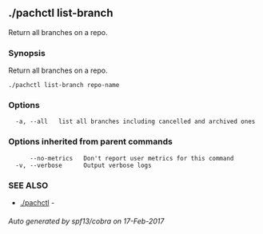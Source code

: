 ## ./pachctl list-branch

Return all branches on a repo.

### Synopsis


Return all branches on a repo.

```
./pachctl list-branch repo-name
```

### Options

```
  -a, --all   list all branches including cancelled and archived ones
```

### Options inherited from parent commands

```
      --no-metrics   Don't report user metrics for this command
  -v, --verbose      Output verbose logs
```

### SEE ALSO
* [./pachctl](./pachctl.md)	 - 

###### Auto generated by spf13/cobra on 17-Feb-2017
